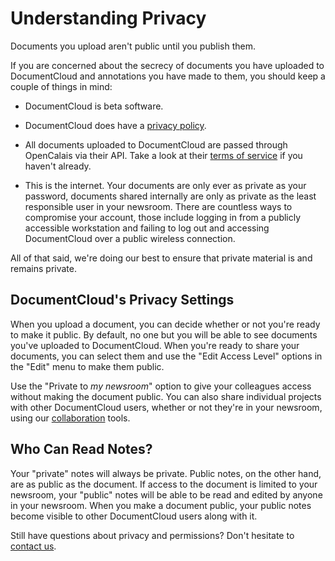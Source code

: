 # Understanding Privacy

Documents you upload aren't public until you publish them.
 
If you are concerned about the secrecy of documents you have uploaded to DocumentCloud and annotations you have made to them, you should keep a couple of things in mind:

  * DocumentCloud is beta software.
  
  * DocumentCloud does have a <a href="/privacy">privacy policy</a>.
  
  * All documents uploaded to DocumentCloud are passed through OpenCalais via their API. Take a look at their [terms of service][] if you haven't already.

  * This is the internet. Your documents are only ever as private as your password, documents shared internally are only as private as the least responsible user in your newsroom. There are countless ways to compromise your account, those include logging in from a publicly accessible workstation and failing to log out and accessing DocumentCloud over a public wireless connection.
  
All of that said, we're doing our best to ensure that private material is and remains private.

## <span id="access">DocumentCloud's Privacy Settings</span>

When you upload a document, you can decide whether or not you're ready to make it public. By default, no one but you will be able to see documents you've uploaded to DocumentCloud. When you're ready to share your documents, you can select them and use the "Edit Access Level" options in the "Edit" menu to make them public.

Use the "Private to <i>my newsroom</i>" option to give your colleagues access without making the document public. You can also share individual projects with other DocumentCloud users, whether or not they're in your newsroom, using our <a href="/help/collaboration">collaboration</a> tools.
 
## Who Can Read Notes?

Your "private" notes will always be private. Public notes, on the other hand, are as public as the document. If access to the document is limited to your newsroom, your "public" notes will be able to be read and edited by anyone in your newsroom. When you make a document public, your public notes become visible to other DocumentCloud users along with it.

Still have questions about privacy and permissions? Don't hesitate to [contact us][].

[terms of service]: http://www.opencalais.com/terms
[contact us]: javascript:dc.ui.Dialog.contact()
